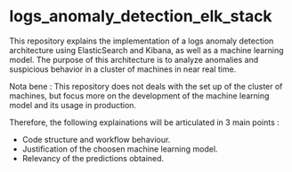 # logs_anomaly_detection_elk_stack
This repository explains the implementation of a logs anomaly detection architecture using ElasticSearch and Kibana, as well as a machine learning model. The purpose of this architecture is to analyze anomalies and suspicious behavior in a cluster of machines in near real time.

Nota bene : This repository does not deals with the set up of the cluster of machines, but focus more on the development of the machine learning model and its usage in production. 

Therefore, the following explainations will be articulated in 3 main points : 
* Code structure and workflow behaviour.
* Justification of the choosen machine learning model.
* Relevancy of the predictions obtained.
